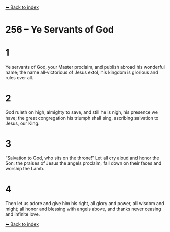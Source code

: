 [⬅️ Back to index](../README.md)

# 256 – Ye Servants of God


# 1
Ye servants of God, your Master proclaim,
and publish abroad his wonderful name;
the name all-victorious of Jesus extol,
his kingdom is glorious and rules over all.

# 2
God ruleth on high, almighty to save,
and still he is nigh, his presence we have;
the great congregation his triumph shall sing,
ascribing salvation to Jesus, our King.

# 3
“Salvation to God, who sits on the throne!”
Let all cry aloud and honor the Son;
the praises of Jesus the angels proclaim,
fall down on their faces and worship the Lamb.

# 4
Then let us adore and give him his right,
all glory and power, all wisdom and might;
all honor and blessing with angels above,
and thanks never ceasing and infinite love.

[⬅️ Back to index](../README.md)
